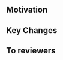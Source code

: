 ## Motivation

<!-- 작업한 대용에 대한 설명 
- 객체들의 연관관계를 기준으로 Entity를 설계했습니다.
- 도메인 별로 Repository를 생성했습니다.
-->


## Key Changes

<!-- 작업한 내용의 주요 변경 사항에 대한 나열
  - Post Entity 설계를 완료했습니다.
    - 기간은 Embedded 타입으로 설계했습니다.
  - 변경 2
  - 변경 3
-->


## To reviewers

<!-- 이 PR을 확인할 Code Reviewer에게 남길 메시지
- 객체 연관관계가 잘 고려되었는지를 중점적으로 봐주세요
-->


<!-- ### 반영 브랜치
ex) feat/login -> develop
-->

